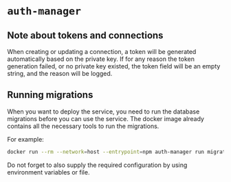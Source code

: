 # `auth-manager`

## Note about tokens and connections

When creating or updating a connection, a token will be generated automatically based on the private key.
If for any reason the token generation failed, or no private key existed, the token field will be an empty string, and the reason will be logged.

## Running migrations

When you want to deploy the service, you need to run the database migrations before you can use the service.
The docker image already contains all the necessary tools to run the migrations.

For example:

```sh
docker run --rm --network=host --entrypoint=npm auth-manager run migration:run
```

Do not forget to also supply the required configuration by using environment variables or file.
